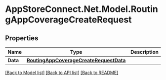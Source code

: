 # AppStoreConnect.Net.Model.RoutingAppCoverageCreateRequest

## Properties

Name | Type | Description | Notes
------------ | ------------- | ------------- | -------------
**Data** | [**RoutingAppCoverageCreateRequestData**](RoutingAppCoverageCreateRequestData.md) |  | 

[[Back to Model list]](../README.md#documentation-for-models) [[Back to API list]](../README.md#documentation-for-api-endpoints) [[Back to README]](../README.md)

